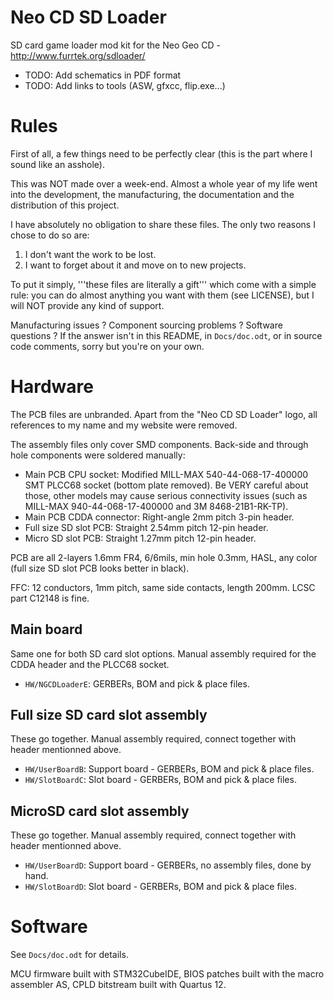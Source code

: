 # Neo CD SD Loader

SD card game loader mod kit for the Neo Geo CD - http://www.furrtek.org/sdloader/

* TODO: Add schematics in PDF format
* TODO: Add links to tools (ASW, gfxcc, flip.exe...)

# Rules
First of all, a few things need to be perfectly clear (this is the part where I sound like an asshole).

This was NOT made over a week-end. Almost a whole year of my life went into the development, the manufacturing,
the documentation and the distribution of this project.

I have absolutely no obligation to share these files. The only two reasons I chose to do so are:
1. I don't want the work to be lost.
2. I want to forget about it and move on to new projects.

To put it simply, '''these files are literally a gift''' which come with a simple rule:
you can do almost anything you want with them (see LICENSE), but I will NOT provide any kind of support.

Manufacturing issues ? Component sourcing problems ? Software questions ? If the answer isn't in this README,
in `Docs/doc.odt`, or in source code comments, sorry but you're on your own.

# Hardware

The PCB files are unbranded. Apart from the "Neo CD SD Loader" logo, all references to my name and my
website were removed.

The assembly files only cover SMD components.
Back-side and through hole components were soldered manually:
* Main PCB CPU socket: Modified MILL-MAX 540-44-068-17-400000 SMT PLCC68 socket (bottom plate removed).
Be VERY careful about those, other models may cause serious connectivity issues (such as MILL-MAX 940-44-068-17-400000 and 3M 8468-21B1-RK-TP).
* Main PCB CDDA connector: Right-angle 2mm pitch 3-pin header.
* Full size SD slot PCB: Straight 2.54mm pitch 12-pin header.
* Micro SD slot PCB: Straight 1.27mm pitch 12-pin header.

PCB are all 2-layers 1.6mm FR4, 6/6mils, min hole 0.3mm, HASL, any color (full size SD slot PCB looks better in black).

FFC: 12 conductors, 1mm pitch, same side contacts, length 200mm. LCSC part C12148 is fine.

## Main board
Same one for both SD card slot options. Manual assembly required for the CDDA header and the PLCC68 socket.
* `HW/NGCDLoaderE`: GERBERs, BOM and pick & place files.

## Full size SD card slot assembly
These go together. Manual assembly required, connect together with header mentionned above.
* `HW/UserBoardB`: Support board - GERBERs, BOM and pick & place files.
* `HW/SlotBoardC`: Slot board - GERBERs, BOM and pick & place files.

## MicroSD card slot assembly
These go together. Manual assembly required, connect together with header mentionned above.
* `HW/UserBoardD`: Support board - GERBERs, no assembly files, done by hand.
* `HW/SlotBoardD`: Slot board - GERBERs, BOM and pick & place files.

# Software

See `Docs/doc.odt` for details.

MCU firmware built with STM32CubeIDE, BIOS patches built with the macro assembler AS, CPLD bitstream built with Quartus 12.
